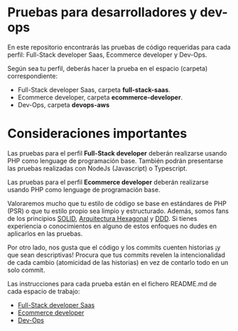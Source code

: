 # Pruebas para desarrolladores y dev-ops
En este repositorio encontrarás las pruebas de código requeridas para cada perfil: Full-Stack developer Saas, Ecommerce developer y Dev-Ops.

Según sea tu perfil, deberás hacer la prueba en el espacio (carpeta) correspondiente:

* Full-Stack developer Saas, carpeta **full-stack-saas**.
* Ecommerce developer, carpeta **ecommerce-developer**.
* Dev-Ops, carpeta **devops-aws**

# Consideraciones importantes
Las pruebas para el perfil **Full-Stack developer** deberán realizarse usando PHP como lenguage de programación base.
También podrán presentarse las pruebas realizadas con NodeJs (Javascript) o Typescript.

Las pruebas para el perfil **Ecommerce developer** deberán realizarse usando PHP como lenguage de programación base.

Valoraremos mucho que tu estilo de código se base en estándares de PHP (PSR) o que tu estilo propio sea limpio y estructurado.
Además, somos fans de los principios [SOLID](https://es.wikipedia.org/wiki/SOLID), [Arquitectura Hexagonal](https://medium.com/@edusalguero/arquitectura-hexagonal-59834bb44b7f) y [DDD](https://en.wikipedia.org/wiki/Domain-driven_design). 
Si tienes experiencia o conocimientos en alguno de estos enfoques no dudes en aplicarlos en las pruebas.

Por otro lado, nos gusta que el código y los commits cuenten historias ¡y que sean descriptivas!
Procura que tus commits revelen la intencionalidad de cada cambio (atomicidad de las historias) en vez de contarlo todo en un solo commit.

Las instrucciones para cada prueba están en el fichero README.md de cada espacio de trabajo:

* [Full-Stack developer Saas](-/tree/main/full-stack-saas)
* [Ecommerce developer](-/tree/main/ecommerce-developer)
* [Dev-Ops](-/tree/main/devops-aws)
